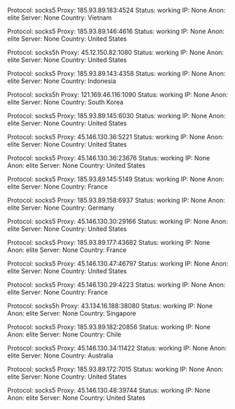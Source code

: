 Protocol: socks5
Proxy: 185.93.89.183:4524
Status: working
IP: None
Anon: elite
Server: None
Country: Vietnam

Protocol: socks5
Proxy: 185.93.89.146:4616
Status: working
IP: None
Anon: elite
Server: None
Country: United States

Protocol: socks5h
Proxy: 45.12.150.82:1080
Status: working
IP: None
Anon: elite
Server: None
Country: United States

Protocol: socks5
Proxy: 185.93.89.143:4358
Status: working
IP: None
Anon: elite
Server: None
Country: Indonesia

Protocol: socks5h
Proxy: 121.169.46.116:1090
Status: working
IP: None
Anon: elite
Server: None
Country: South Korea

Protocol: socks5
Proxy: 185.93.89.145:6030
Status: working
IP: None
Anon: elite
Server: None
Country: United States

Protocol: socks5
Proxy: 45.146.130.36:5221
Status: working
IP: None
Anon: elite
Server: None
Country: United States

Protocol: socks5
Proxy: 45.146.130.36:23676
Status: working
IP: None
Anon: elite
Server: None
Country: United States

Protocol: socks5
Proxy: 185.93.89.145:5149
Status: working
IP: None
Anon: elite
Server: None
Country: France

Protocol: socks5
Proxy: 185.93.89.158:6937
Status: working
IP: None
Anon: elite
Server: None
Country: Germany

Protocol: socks5
Proxy: 45.146.130.30:29166
Status: working
IP: None
Anon: elite
Server: None
Country: United States

Protocol: socks5
Proxy: 185.93.89.177:43682
Status: working
IP: None
Anon: elite
Server: None
Country: France

Protocol: socks5
Proxy: 45.146.130.47:46797
Status: working
IP: None
Anon: elite
Server: None
Country: United States

Protocol: socks5
Proxy: 45.146.130.29:4223
Status: working
IP: None
Anon: elite
Server: None
Country: France

Protocol: socks5h
Proxy: 43.134.16.188:38080
Status: working
IP: None
Anon: elite
Server: None
Country: Singapore

Protocol: socks5
Proxy: 185.93.89.182:20856
Status: working
IP: None
Anon: elite
Server: None
Country: Chile

Protocol: socks5
Proxy: 45.146.130.34:11422
Status: working
IP: None
Anon: elite
Server: None
Country: Australia

Protocol: socks5
Proxy: 185.93.89.172:7015
Status: working
IP: None
Anon: elite
Server: None
Country: United States

Protocol: socks5
Proxy: 45.146.130.48:39744
Status: working
IP: None
Anon: elite
Server: None
Country: United States

